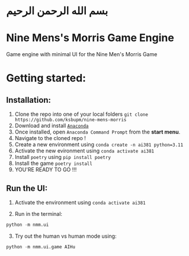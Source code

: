 # بسم الله الرحمن الرحيم

# Nine Mens's Morris Game Engine

Game engine with minimal UI for the Nine Men's Morris Game

# Getting started:

## Installation:

1. Clone the repo into one of your local folders `git clone https://github.com/ksbupm/nine-mens-morris`
1. Download and install [`Anaconda`](https://www.anaconda.com/download/success)
1. Once installed, open `Anaconda Command Prompt` from the **start menu**.
1. Navigate to the cloned repo !
1. Create a new environment using `conda create -n ai381 python=3.11`
1. Activate the new evironment using `conda activate ai381`
1. Install `poetry` using `pip install poetry`
1. Install the game `poetry install`
1. YOU'RE READY TO GO !!!



## Run the UI:

1. Activate the environment using `conda activate ai381`

2. Run in the terminal:

```python
python -m nmm.ui
```

3. Try out the human vs human mode using:

```python
python -m nmm.ui.game AIHu
```

